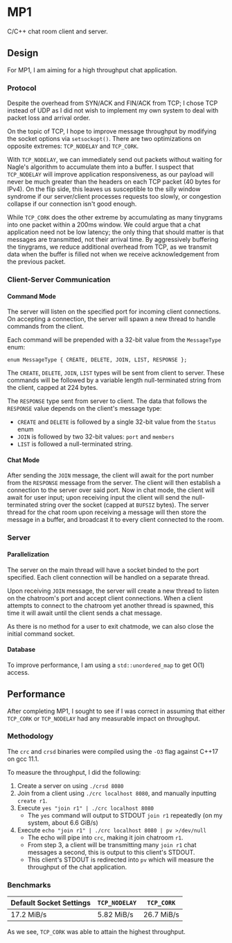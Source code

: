 # MP1

C/C++ chat room client and server.

## Design
For MP1, I am aiming for a high throughput chat application.

### Protocol
Despite the overhead from SYN/ACK and FIN/ACK from TCP; I chose TCP instead of UDP as I did not wish to implement my own system to deal with packet loss and arrival order.

On the topic of TCP, I hope to improve message throughput by modifying the socket options via `setsockopt()`.
There are two optimizations on opposite extremes: `TCP_NODELAY` and `TCP_CORK`.

With `TCP_NODELAY`, we can immediately send out packets without waiting for Nagle's algorithm to accumulate them into a buffer.
I suspect that `TCP_NODELAY` will improve application responsiveness, as our payload will never be much greater than the headers on each TCP packet (40 bytes for IPv4).
On the flip side, this leaves us susceptible to the silly window syndrome if our server/client processes requests too slowly, or congestion collapse if our connection isn't good enough.

While `TCP_CORK` does the other extreme by accumulating as many tinygrams into one packet within a 200ms window.
We could argue that a chat application need not be low latency; the only thing that should matter is that messages are transmitted, not their arrival time.
By aggressively buffering the tinygrams, we reduce additional overhead from TCP, as we transmit data when the buffer is filled not when we receive acknowledgement from the previous packet.

### Client-Server Communication

#### Command Mode
The server will listen on the specified port for incoming client connections.
On accepting a connection, the server will spawn a new thread to handle commands from the client.

Each command will be prepended with a 32-bit value from the `MessageType` enum:
```
enum MessageType { CREATE, DELETE, JOIN, LIST, RESPONSE };
```

The `CREATE`, `DELETE`, `JOIN`, `LIST` types will be sent from client to server.
These commands will be followed by a variable length null-terminated string from the client, capped at 224 bytes.

The `RESPONSE` type sent from server to client.
The data that follows the `RESPONSE` value depends on the client's message type:
- `CREATE` and `DELETE` is followed by a single 32-bit value from the `Status` enum
- `JOIN` is followed by two 32-bit values: `port` and `members`
- `LIST` is followed a null-terminated string.

#### Chat Mode
After sending the `JOIN` message, the client will await for the port number from the `RESPONSE` message from the server.
The client will then establish a connection to the server over said port.
Now in chat mode, the client will await for user input; upon receiving input the client will send the null-terminated string over the socket (capped at `BUFSIZ` bytes).
The server thread for the chat room upon receiving a message will then store the message in a buffer, and broadcast it to every client connected to the room.

### Server

#### Parallelization
The server on the main thread will have a socket binded to the port specified.
Each client connection will be handled on a separate thread.

Upon receiving `JOIN` message, the server will create a new thread to listen on the chatroom's port and accept client connections.
When a client attempts to connect to the chatroom yet another thread is spawned, this time it will await until the client sends a chat message.

As there is no method for a user to exit chatmode, we can also close the initial command socket.
#### Database
To improve performance, I am using a `std::unordered_map` to get O(1) access.

## Performance
After completing MP1, I sought to see if I was correct in assuming that either `TCP_CORK` or `TCP_NODELAY` had any measurable impact on throughput.

### Methodology
The `crc` and `crsd` binaries were compiled using the `-O3` flag against C++17 on gcc 11.1.

To measure the throughput, I did the following:
1. Create a server on using `./crsd 8080`
2. Join from a client using `./crc localhost 8080`, and manually inputting `create r1`.
3. Execute `yes "join r1" | ./crc localhost 8080`
    - The `yes` command will output to STDOUT `join r1` repeatedly (on my system, about 6.6 GiB/s)
4. Execute `echo "join r1" | ./crc localhost 8080 | pv >/dev/null`
    - The echo will pipe into `crc`, making it join chatroom `r1`.
    - From step 3, a client will be transmitting many `join r1` chat messages a second, this is output to this client's STDOUT.
    - This client's STDOUT is redirected into `pv` which will measure the throughput of the chat application.
### Benchmarks

| Default Socket Settings | `TCP_NODELAY` | `TCP_CORK` |
| - | - | - |
| 17.2 MiB/s | 5.82 MiB/s | 26.7 MiB/s |

As we see, `TCP_CORK` was able to attain the highest throughput.
